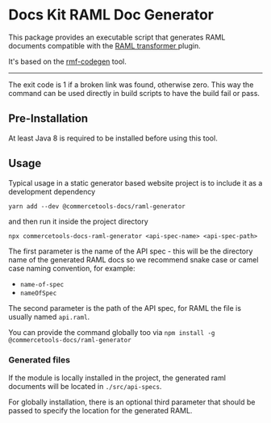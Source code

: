 # Docs Kit RAML Doc Generator

This package provides an executable script that generates RAML documents compatible with the [RAML transformer ](https://www.npmjs.com/package/@commercetools-docs/gatsby-transformer-raml) plugin.

It's based on the [rmf-codegen](https://github.com/vrapio/rmf-codegen) tool.

---

The exit code is 1 if a broken link was found, otherwise zero. This way the command can be used directly in build scripts to have the build fail or pass.

## Pre-Installation

At least Java 8 is required to be installed before using this tool.

## Usage

Typical usage in a static generator based website project is to include it as a development dependency

`yarn add --dev @commercetools-docs/raml-generator`

and then run it inside the project directory

`npx commercetools-docs-raml-generator <api-spec-name> <api-spec-path>`

The first parameter is the name of the API spec - this will be the directory name of the generated RAML docs so we recommend snake case or camel case naming convention, for example:

- `name-of-spec`
- `nameOfSpec`

The second parameter is the path of the API spec, for RAML the file is usually named `api.raml`.

You can provide the command globally too via `npm install -g @commercetools-docs/raml-generator`

### Generated files

If the module is locally installed in the project, the generated raml documents will be located in `./src/api-specs`.

For globally installation, there is an optional third parameter that should be passed to specify the location for the generated RAML.
